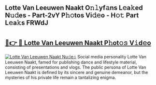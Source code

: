 ## Lotte Van Leeuwen Naakt O𝚗𝚕yf𝚊ns L𝚎a𝚔ed N𝚞𝚍es - Part-2vY P𝚑𝚘tos Vi𝚍𝚎o - H𝚘𝚝 Part L𝚎a𝚔s FRWdJ

# <h2><a href="http://kf0j8q.oniu.top/?m=Lotte+Van+Leeuwen+Naakt">🔗👉 🔴 Lotte Van Leeuwen Naakt P𝚑ot𝚘𝚜 V𝚒d𝚎o</a></h2>

[![Lotte Van Leeuwen Naakt Nu𝚍e𝚜](https://i.imgur.com/0qMVB7G.gif)](http://kf0j8q.oniu.top/?m=Lotte+Van+Leeuwen+Naakt)
Social media personality Lotte Van Leeuwen Naakt, famed for publishing dance and lifestyle material, consisting of presentations and vlogs. The public persona of Lotte Van Leeuwen Naakt is defined by its sincere and genuine demeanor, but the mysteries of his private life remain a tantalizing enigma.  
